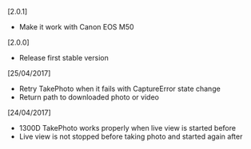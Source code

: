 [2.0.1]
- Make it work with Canon EOS M50

[2.0.0]
- Release first stable version

[25/04/2017]
- Retry TakePhoto when it fails with CaptureError state change
- Return path to downloaded photo or video

[24/04/2017]
- 1300D TakePhoto works properly when live view is started before
- Live view is not stopped before taking photo and started again after